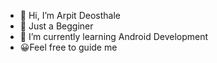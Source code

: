 - 👋 Hi, I’m Arpit Deosthale
- 👀 Just a Begginer
- 🌱 I’m currently learning Android Development
-  😀Feel free to guide me

<!---
Arpit483/Arpit483 is a ✨ special ✨ repository because its `README.md` (this file) appears on your GitHub profile.
You can click the Preview link to take a look at your changes.
--->
